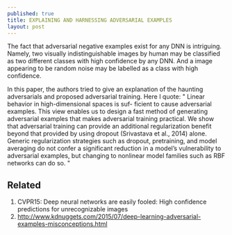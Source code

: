 ```yaml
---
published: true
title: EXPLAINING AND HARNESSING ADVERSARIAL EXAMPLES
layout: post
---
```

The fact that adversarial negative examples exist for any DNN is intriguing.
Namely, two visually indistinguishable images by human may be classified as two different classes with high confidence by any DNN. And a image appearing to be random noise may be labelled as a class with high confidence.

In this paper, the authors tried to give an explanation of the haunting adversarials and proposed adversarial training. Here I quote:
"
Linear behavior in high-dimensional spaces is suf- ficient to cause adversarial examples. This view enables us to design a fast method of generating adversarial examples that makes adversarial training practical. We show that adversarial training can provide an additional regularization benefit beyond that provided by using dropout (Srivastava et al., 2014) alone. Generic regularization strategies such as dropout, pretraining, and model averaging do not confer a significant reduction in a model’s vulnerability to adversarial examples, but changing to nonlinear model families such as RBF networks can do so.
"

## Related

1. CVPR15: Deep neural networks are easily fooled: High confidence predictions for unrecognizable images
2. http://www.kdnuggets.com/2015/07/deep-learning-adversarial-examples-misconceptions.html